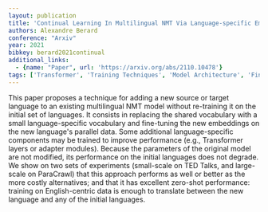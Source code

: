 ```yaml
---
layout: publication
title: 'Continual Learning In Multilingual NMT Via Language-specific Embeddings'
authors: Alexandre Berard
conference: "Arxiv"
year: 2021
bibkey: berard2021continual
additional_links:
  - {name: "Paper", url: 'https://arxiv.org/abs/2110.10478'}
tags: ['Transformer', 'Training Techniques', 'Model Architecture', 'Fine-Tuning', 'Pretraining Methods']
---
```

This paper proposes a technique for adding a new source or target language to
an existing multilingual NMT model without re-training it on the initial set of
languages. It consists in replacing the shared vocabulary with a small
language-specific vocabulary and fine-tuning the new embeddings on the new
language's parallel data. Some additional language-specific components may be
trained to improve performance (e.g., Transformer layers or adapter modules).
Because the parameters of the original model are not modified, its performance
on the initial languages does not degrade. We show on two sets of experiments
(small-scale on TED Talks, and large-scale on ParaCrawl) that this approach
performs as well or better as the more costly alternatives; and that it has
excellent zero-shot performance: training on English-centric data is enough to
translate between the new language and any of the initial languages.
